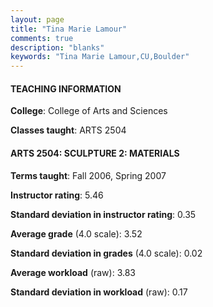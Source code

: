 ```yaml
---
layout: page
title: "Tina Marie Lamour" 
comments: true
description: "blanks"
keywords: "Tina Marie Lamour,CU,Boulder"
---
```

<head>
<script src="https://ajax.googleapis.com/ajax/libs/jquery/2.1.3/jquery.min.js"></script>
<script src="https://dl.dropboxusercontent.com/s/pc42nxpaw1ea4o9/highcharts.js?dl=0"></script>
<!-- <script src="../assets/js/highcharts.js"></script> -->
<style type="text/css">@font-face {
	font-family: "Bebas Neue";
	src: url(https://www.filehosting.org/file/details/544349/BebasNeue Regular.otf) format("opentype");
	}
	h1.Bebas { 
		font-family: "Bebas Neue", Verdana, Tahoma;
	}
</style>
</head>
	   
#### TEACHING INFORMATION

**College**: College of Arts and Sciences

**Classes taught**: ARTS 2504

#### ARTS 2504: SCULPTURE 2: MATERIALS

**Terms taught**: Fall 2006, Spring 2007

**Instructor rating**: 5.46

**Standard deviation in instructor rating**: 0.35

**Average grade** (4.0 scale): 3.52

**Standard deviation in grades** (4.0 scale): 0.02

**Average workload** (raw): 3.83

**Standard deviation in workload** (raw): 0.17


